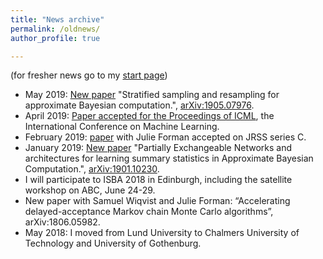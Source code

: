 ```yaml
---
title: "News archive"
permalink: /oldnews/
author_profile: true

---
```


(for fresher news go to my [start page](https://umbertopicchini.github.io/))

- May 2019: [New paper](http://arxiv.org/abs/1905.07976) "Stratified sampling and resampling for approximate Bayesian computation.", [arXiv:1905.07976](http://arxiv.org/abs/1905.07976).
- April 2019: [Paper accepted for the Proceedings of ICML](http://proceedings.mlr.press/v97/wiqvist19a.html), the International Conference on Machine Learning.
- February 2019: [paper](https://arxiv.org/abs/1607.02633) with Julie Forman accepted on JRSS series C.
- January 2019: [New paper](https://arxiv.org/abs/1901.10230) "Partially Exchangeable Networks and architectures for learning summary statistics in Approximate Bayesian Computation.", [arXiv:1901.10230](https://arxiv.org/abs/1901.10230).
- I will participate to ISBA 2018 in Edinburgh, including the satellite workshop on ABC, June 24-29.
- New paper with Samuel Wiqvist and Julie Forman: “Accelerating delayed-acceptance Markov chain Monte Carlo algorithms”, arXiv:1806.05982.
- May 2018: I moved from Lund University to Chalmers University of Technology and University of Gothenburg.
